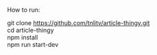 How to run:

git clone https://github.com/tnlitv/article-thingy.git  
cd article-thingy  
npm install   
npm run start-dev  

